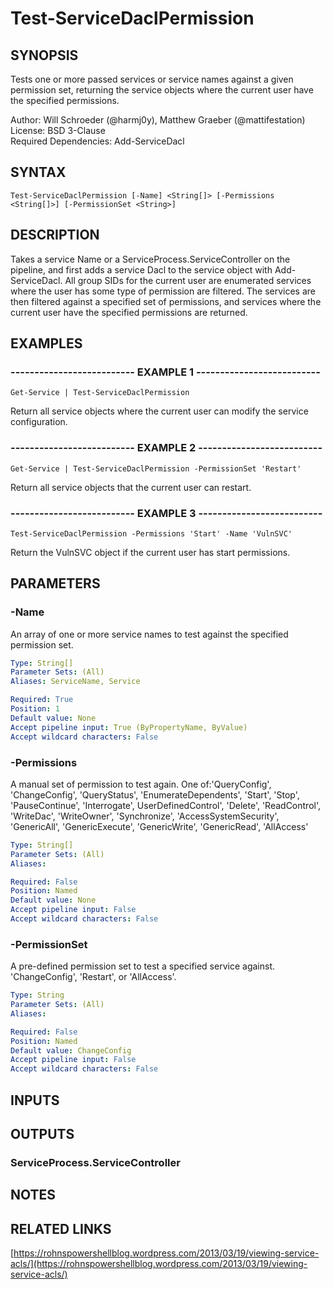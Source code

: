 # Test-ServiceDaclPermission

## SYNOPSIS
Tests one or more passed services or service names against a given permission set,
returning the service objects where the current user have the specified permissions.

Author: Will Schroeder (@harmj0y), Matthew Graeber (@mattifestation)  
License: BSD 3-Clause  
Required Dependencies: Add-ServiceDacl

## SYNTAX

```
Test-ServiceDaclPermission [-Name] <String[]> [-Permissions <String[]>] [-PermissionSet <String>]
```

## DESCRIPTION
Takes a service Name or a ServiceProcess.ServiceController on the pipeline, and first adds
a service Dacl to the service object with Add-ServiceDacl.
All group SIDs for the current
user are enumerated services where the user has some type of permission are filtered.
The
services are then filtered against a specified set of permissions, and services where the
current user have the specified permissions are returned.

## EXAMPLES

### -------------------------- EXAMPLE 1 --------------------------
```
Get-Service | Test-ServiceDaclPermission
```

Return all service objects where the current user can modify the service configuration.

### -------------------------- EXAMPLE 2 --------------------------
```
Get-Service | Test-ServiceDaclPermission -PermissionSet 'Restart'
```

Return all service objects that the current user can restart.

### -------------------------- EXAMPLE 3 --------------------------
```
Test-ServiceDaclPermission -Permissions 'Start' -Name 'VulnSVC'
```

Return the VulnSVC object if the current user has start permissions.

## PARAMETERS

### -Name
An array of one or more service names to test against the specified permission set.

```yaml
Type: String[]
Parameter Sets: (All)
Aliases: ServiceName, Service

Required: True
Position: 1
Default value: None
Accept pipeline input: True (ByPropertyName, ByValue)
Accept wildcard characters: False
```

### -Permissions
A manual set of permission to test again.
One of:'QueryConfig', 'ChangeConfig', 'QueryStatus',
'EnumerateDependents', 'Start', 'Stop', 'PauseContinue', 'Interrogate', UserDefinedControl',
'Delete', 'ReadControl', 'WriteDac', 'WriteOwner', 'Synchronize', 'AccessSystemSecurity',
'GenericAll', 'GenericExecute', 'GenericWrite', 'GenericRead', 'AllAccess'

```yaml
Type: String[]
Parameter Sets: (All)
Aliases: 

Required: False
Position: Named
Default value: None
Accept pipeline input: False
Accept wildcard characters: False
```

### -PermissionSet
A pre-defined permission set to test a specified service against.
'ChangeConfig', 'Restart', or 'AllAccess'.

```yaml
Type: String
Parameter Sets: (All)
Aliases: 

Required: False
Position: Named
Default value: ChangeConfig
Accept pipeline input: False
Accept wildcard characters: False
```

## INPUTS

## OUTPUTS

### ServiceProcess.ServiceController

## NOTES

## RELATED LINKS

[https://rohnspowershellblog.wordpress.com/2013/03/19/viewing-service-acls/](https://rohnspowershellblog.wordpress.com/2013/03/19/viewing-service-acls/)

